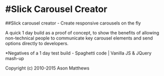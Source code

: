 #Slick Carousel Creator
=====

##Slick carousel creator - Create responsive carousels on the fly

A quick 1 day build as a proof of concept, to show the benefits of allowing non-technical people to communicate key carousel elements and send options directly to developers.

*Negatives of a 1 day test build - Spaghetti code | Vanilla JS & JQuery mash-up

Copyright (c) 2010-2015 Ason Matthews
